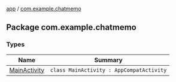 [app](../index.md) / [com.example.chatmemo](./index.md)

## Package com.example.chatmemo

### Types

| Name | Summary |
|---|---|
| [MainActivity](-main-activity/index.md) | `class MainActivity : AppCompatActivity` |
